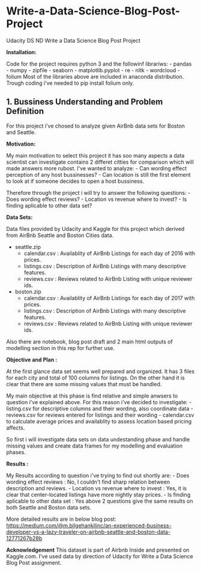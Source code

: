 # Write-a-Data-Science-Blog-Post-Project
Udacity DS ND Write a Data Science Blog Post Project

**Installation:**

Code for the project requires python 3 and the followinf librariws:
    - pandas
    - numpy
    - zipfile
    - seaborn
    - matplotlib.pyplot
    - re
    - nltk
    - wordcloud
    - folium
Most of the libraries above are included in anaconda distribution. Trough coding i've needed to pip install folium only.

## 1. Bussiness Understanding and Problem Definition
For this project i've chosed to analyze given AirBnb data sets for Boston and Seattle.

**Motivation:**

My main motivation to select this project it has soo many aspects a data scientist can investigate
contains 2 differet citties for comparison which will made answers more rubost.
I've wanted to analyze:
    - Can wording effect perception of any host bussinesses?
    - Can location is still the first element to look at if someone decides to open a host bussiness. 

Therefore through the project i will try to answer the following questions:
    - Does wording effect reviews?
    - Location vs revenue where to invest?
    - Is finding aplicable to other data set?

**Data Sets:**

Data files provided by Udacity and Kaggle for this project which derived from AirBnb Seattle and Boston Cities data.
- seattle.zip
    - calendar.csv : Availablity of AirBnb Listings for each day of 2016 with prices.
    - listings.csv : Description of AirBnb Listings with many descriptive features.
    - reviews.csv : Reviews related to AirBnb Listing with unique reviewer ids.
- boston.zip
    - calendar.csv : Availablity of AirBnb Listings for each day of 2017 with prices.
    - listings.csv : Description of AirBnb Listings with many descriptive features.
    - reviews.csv : Reviews related to AirBnb Listing with unique reviewer ids.

Also there are notebook, blog post draft and 2 main html outputs of modelling section in this rep for further use.

**Objective and Plan :**

At the first glance data set seems well prepared and organized. It has 3 files for each city and total of 100 columns for listings. On the other hand it is clear that there are some missing values that must be handled.

My main objective at this phase is find relative and simple anwsers to question i've explained above. For this reason i've decided to investigate:
    - listing.csv for descriptive columns and their wording, also coordinate data
    - reviews.csv for reviews entered for listings and their wording
    - calendar.csv to calculate average prices and availablity to assess location based pricing affects.

So first i will investigate data sets on data undestanding phase and handle missing values and create data frames for my modelling and evaluation phases. 

**Results :**

My Results according to question i've trying to find out shortly are:
    - Does wording effect reviews : No, I couldn't find sharp relation between description and reviews.
    - Location vs revenue where to invest : Yes, it is clear that center-located listings have more nightly stay prices.
    - Is finding aplicable to other data set : Yes above 2 questions give the same results on both Seattle and Boston data sets.

More detailed results are in below blog post:
https://medium.com/@m.bilgehankilinc/an-experienced-business-developer-vs-a-lazy-traveler-on-airbnb-seattle-and-boston-data-12771267b28b

**Acknowledgement**
This dataset is part of Airbnb Inside and presented on Kaggle.com. I've used data by direction of Udacity for Write a Data Science Blog Post assignment.
